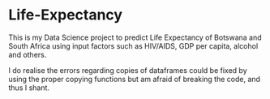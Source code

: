 # Life-Expectancy
This is my Data Science project to predict Life Expectancy of Botswana and South Africa using input factors such as HIV/AIDS, GDP per capita, alcohol and others.

I do realise the errors regarding copies of dataframes could be fixed by using the proper copying functions but am afraid of breaking the code, and thus I shant.
